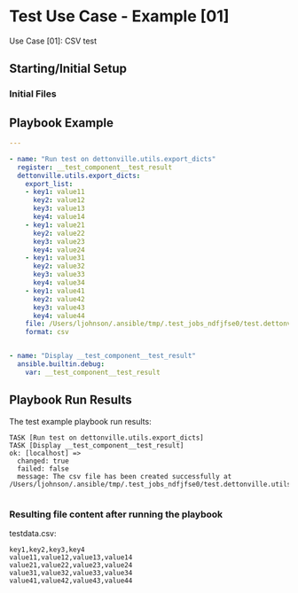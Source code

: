 
# Test Use Case - Example [01]

Use Case [01]: CSV test


## Starting/Initial Setup

### Initial Files


## Playbook Example


```yaml
---

- name: "Run test on dettonville.utils.export_dicts"
  register: __test_component__test_result
  dettonville.utils.export_dicts:
    export_list:
    - key1: value11
      key2: value12
      key3: value13
      key4: value14
    - key1: value21
      key2: value22
      key3: value23
      key4: value24
    - key1: value31
      key2: value32
      key3: value33
      key4: value34
    - key1: value41
      key2: value42
      key3: value43
      key4: value44
    file: /Users/ljohnson/.ansible/tmp/.test_jobs_ndfjfse0/test.dettonville.utils/tests/dettonville/utils/main/export_dicts/testrun/testdata.csv
    format: csv


- name: "Display __test_component__test_result"
  ansible.builtin.debug:
    var: __test_component__test_result

```



## Playbook Run Results

The test example playbook run results:

```shell
TASK [Run test on dettonville.utils.export_dicts]
TASK [Display __test_component__test_result]
ok: [localhost] =>
  changed: true
  failed: false
  message: The csv file has been created successfully at /Users/ljohnson/.ansible/tmp/.test_jobs_ndfjfse0/test.dettonville.utils/tests/dettonville/utils/main/export_dicts/testrun/testdata.csv


```


### Resulting file content after running the playbook

testdata.csv:
```csv
key1,key2,key3,key4
value11,value12,value13,value14
value21,value22,value23,value24
value31,value32,value33,value34
value41,value42,value43,value44

```


